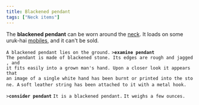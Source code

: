 ```yaml
---
title: Blackened pendant
tags: ["Neck items"]
---
```

The **blackened pendant** can be worn around the
[neck](neck "wikilink"). It loads on some uruk-hai
[mobiles](mobile "wikilink"), and it can't be sold.

`A blackened pendant lies on the ground.`
`>`**`examine pendant`**
`The pendant is made of blackened stone. Its edges are rough and jagged, and`
`it fits easily into a grown man's hand. Upon a closer look it appears that`
`an image of a single white hand has been burnt or printed into the stone. A`
`soft leather string has been attached to it with a metal hook.`

`>`**`consider pendant`**
`It is a blackened pendant.`
`It weighs a few ounces.`
